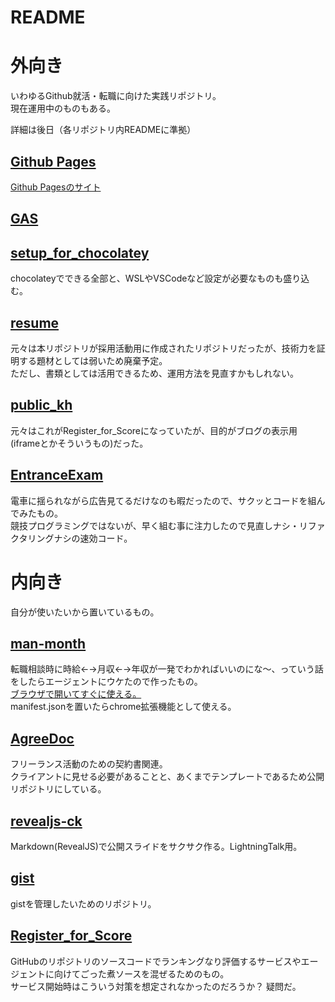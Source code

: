 # README

# 外向き
いわゆるGithub就活・転職に向けた実践リポジトリ。<br>
現在運用中のものもある。

詳細は後日（各リポジトリ内READMEに準拠）

## [Github Pages](https://github.com/shimajima-eiji/shimajima-eiji.github.io)
[Github Pagesのサイト](https://shimajima-eiji.github.io)

## [GAS](https://github.com/shimajima-eiji/GAS)

## [setup_for_chocolatey](https://github.com/shimajima-eiji/setup_for_chocolatey)
chocolateyでできる全部と、WSLやVSCodeなど設定が必要なものも盛り込む。

## [resume](https://github.com/shimajima-eiji/resume)
元々は本リポジトリが採用活動用に作成されたリポジトリだったが、技術力を証明する題材としては弱いため廃棄予定。<br>
ただし、書類としては活用できるため、運用方法を見直すかもしれない。

## [public_kh](https://github.com/shimajima-eiji/public_kh)
元々はこれがRegister_for_Scoreになっていたが、目的がブログの表示用(iframeとかそういうもの)だった。

## [EntranceExam](https://github.com/shimajima-eiji/EntranceExam)
電車に揺られながら広告見てるだけなのも暇だったので、サクッとコードを組んでみたもの。<br>
競技プログラミングではないが、早く組む事に注力したので見直しナシ・リファクタリングナシの速効コード。

# 内向き
自分が使いたいから置いているもの。

## [man-month](https://github.com/shimajima-eiji/man-month)
転職相談時に時給←→月収←→年収が一発でわかればいいのにな～、っていう話をしたらエージェントにウケたので作ったもの。<br>
[ブラウザで開いてすぐに使える。](https://shimajima-eiji.github.io/man-month/)<br>
manifest.jsonを置いたらchrome拡張機能として使える。

## [AgreeDoc](https://github.com/shimajima-eiji/AgreeDoc)
フリーランス活動のための契約書関連。<br>
クライアントに見せる必要があることと、あくまでテンプレートであるため公開リポジトリにしている。

## [revealjs-ck](https://github.com/shimajima-eiji/revealjs-ck)
Markdown(RevealJS)で公開スライドをサクサク作る。LightningTalk用。

## [gist](https://github.com/shimajima-eiji/gist)
gistを管理したいためのリポジトリ。

## [Register_for_Score](https://github.com/shimajima-eiji/Register_for_Score)
GitHubのリポジトリのソースコードでランキングなり評価するサービスやエージェントに向けてごった煮ソースを混ぜるためのもの。<br>
サービス開始時はこういう対策を想定されなかったのだろうか？ 疑問だ。
